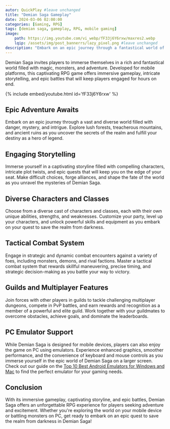 ```yaml
---
autor: QuickPlay #leave unchanged
title: "Demian Saga Gameplay"
date: 2024-03-06 02:00:00
categories: [Gaming, RPG]
tags: [demian saga, gameplay, RPG, mobile gaming]
image: 
    path: https://img.youtube.com/vi_webp/fF33j6Y6rxw/maxres2.webp 
    lqip: /assets/img/post_bannerrs/lazy_pixel.png #leave unchanged
description: "Embark on an epic journey through a fantastical world of magic and adventure in Demian Saga, a captivating RPG game that challenges players to become heroes and save the realm from darkness. Discover its immersive gameplay, diverse characters, and how to unleash your power in epic battles on both mobile and PC with emulators."
---
```


Demian Saga invites players to immerse themselves in a rich and fantastical world filled with magic, monsters, and adventure. Developed for mobile platforms, this captivating RPG game offers immersive gameplay, intricate storytelling, and epic battles that will keep players engaged for hours on end.

{% include embed/youtube.html id='fF33j6Y6rxw' %}

## Epic Adventure Awaits
Embark on an epic journey through a vast and diverse world filled with danger, mystery, and intrigue. Explore lush forests, treacherous mountains, and ancient ruins as you uncover the secrets of the realm and fulfill your destiny as a hero of legend.

## Engaging Storytelling
Immerse yourself in a captivating storyline filled with compelling characters, intricate plot twists, and epic quests that will keep you on the edge of your seat. Make difficult choices, forge alliances, and shape the fate of the world as you unravel the mysteries of Demian Saga.

## Diverse Characters and Classes
Choose from a diverse cast of characters and classes, each with their own unique abilities, strengths, and weaknesses. Customize your party, level up your characters, and unlock powerful skills and equipment as you embark on your quest to save the realm from darkness.

## Tactical Combat System
Engage in strategic and dynamic combat encounters against a variety of foes, including monsters, demons, and rival factions. Master a tactical combat system that rewards skillful maneuvering, precise timing, and strategic decision-making as you battle your way to victory.

## Guilds and Multiplayer Features
Join forces with other players in guilds to tackle challenging multiplayer dungeons, compete in PvP battles, and earn rewards and recognition as a member of a powerful and elite guild. Work together with your guildmates to overcome obstacles, achieve goals, and dominate the leaderboards.

## PC Emulator Support
While Demian Saga is designed for mobile devices, players can also enjoy the game on PC using emulators. Experience enhanced graphics, smoother performance, and the convenience of keyboard and mouse controls as you immerse yourself in the epic world of Demian Saga on a larger screen. Check out our guide on the [Top 10 Best Android Emulators for Windows and Mac](https://quickplaymobile.github.io/posts/Top-10-Best-Android-Emulators-for-Windows-and-Mac/) to find the perfect emulator for your gaming needs.

## Conclusion
With its immersive gameplay, captivating storyline, and epic battles, Demian Saga offers an unforgettable RPG experience for players seeking adventure and excitement. Whether you're exploring the world on your mobile device or battling monsters on PC, get ready to embark on an epic quest to save the realm from darkness in Demian Saga!


